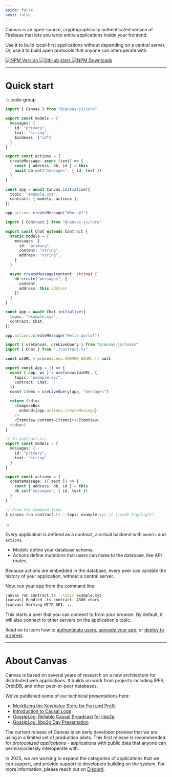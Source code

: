```yaml
---
aside: false
next: false
---
```


<div :class="$style.main">

<HeroRow text="Embedded application database with peer-to-peer sync" :image="{ light: '/graphic_jellyfish_dark.png', dark: '/graphic_jellyfish.png' }" />

<div :class="$style.mainInner">

Canvas is an open-source, cryptographically authenticated version of Firebase that lets you write entire applications inside your frontend.

Use it to build local-first applications without depending on a
central server. Or, use it to build open protocols that anyone
can interoperate with.

</div>

<FeatureTags :features="[
  {
    text: 'Runs on browser, desktop, or mobile',
    tooltip: 'Works in the browser, in Node.js, or in React Native',
    iconName: 'mobile'
  },
  {
    text: 'Cross-database compatibility',
    tooltip: 'Uses SQLite, Postgres, or IndexedDB as the backing data store',
    iconName: 'database'
  },
  {
    text: 'Realtime sync',
    tooltip: 'Browser-to-server and server-to-server libp2p WebSockets',
    iconName: 'activity'
  },
  {
    text: 'Live subscriptions',
    tooltip: 'React hooks for live database queries',
    iconName: 'compare'
  },
  {
    text: 'Transactional mutations',
    tooltip: 'Write transactional logic inside your database',
    iconName: 'atom'
  },
  {
    text: 'Database editor',
    tooltip: 'Edit your application through a database management interface',
    iconName: 'apps',
  },
  {
    text: 'MIT License',
    tooltip: 'Open source, fully self-hostable',
    iconName: 'crown',
  },
  {
    text: 'Embedded CRDTs',
    tooltip: 'Soon: Multiplayer editing using embedded CRDTs',
    iconName: 'guide',
    disabled: true,
  },
  {
    text: 'Private Data',
    tooltip: 'Soon: Native support for end-to-end encrypted data',
    iconName: 'lock',
    disabled: true
  },
  {
    text: 'Email Login',
    tooltip: 'Soon: Login optimized for usability and accessibility',
    iconName: 'lock',
    disabled: true
  },
]" />

</div>

<div :class="$style.partial">

<EmailForm />

</div>

<div :class="$style.badges">
<a href="https://github.com/canvasxyz/canvas" target="_blank">

![NPM Version](https://img.shields.io/npm/v/%40canvas-js%2Fcore)
![GitHub stars](https://img.shields.io/github/stars/canvasxyz/canvas?style=flat)
![NPM Downloads](https://img.shields.io/npm/dm/%40canvas-js%2Fcore)

</a>
</div>

---

<div :class="$style.sectionHeaderCol">

# Quick start

</div>

<div :class="$style.flex">
  <div :class="$style.colRight">

::: code-group

```ts [Object Runtime]
import { Canvas } from "@canvas-js/core"

export const models = {
  messages: {
    id: "primary",
    text: "string",
    $indexes: ["id"]
  }
}

export const actions = {
  createMessage: async (text) => {
    const { address, db, id } = this
    await db.set("messages", { id, text })
  }
}

const app = await Canvas.initialize({
  topic: "example.xyz",
  contract: { models, actions },
})

app.actions.createMessage("Who up?")
```

```ts [Class Runtime]
import { Contract } from "@canvas-js/core"

export const Chat extends Contract {
  static models = {
    messages: {
      id: "primary",
      content: "string",
      address: "string",
    }
  }

  async createMessage(content: string) {
    db.create("messages", {
      content,
      address: this.address
    })
  }
}

const app = await Chat.initialize({
  topic: "example.xyz",
  contract: Chat,
})

app.actions.createMessage("Hello world!")
```

```ts [React]
import { useCanvas, useLiveQuery } from "@canvas-js/hooks"
import { Chat } from "./contract.ts"

const wsURL = process.env.SERVER_WSURL || null

export const App = () => {
  const { app, ws } = useCanvas(wsURL, {
    topic: "example.xyz",
    contract: Chat,
  })
  const items = useLiveQuery(app, "messages")

  return (<div>
    <ComposeBox
      onSend={app.actions.createMessage}
    />
    <ItemView content={items}></ItemView>
  </div>)
}
```

```ts [CLI]
// In contract.ts:
export const models = {
  messages: {
    id: "primary",
    text: "string"
  }
}

export const actions = {
  createMessage: ({ text }) => {
    const { address, db, id } = this
    db.set("messages", { id, text })
  }
}

// From the command line:
$ canvas run contract.ts --topic example.xyz // [!code highlight]
```

:::

<CodeGroupOpener /> <!-- needed for production build -->

  </div>
  <div :class="$style.colLeft">

Every application is defined as a contract, a virtual backend
with  `models` and `actions`.

- Models define your database schema.
- Actions define mutations that users can make to the database, like API routes.

Because actions are embedded in the database, every
peer can validate the history of your application,
without a central server.

Now, run your app from the command line:

```sh
canvas run contract.ts --topic example.xyz
[canvas] Bundled .ts contract: 4386 chars
[canvas] Serving HTTP API: ...
```

This starts a peer that you can connect to from your browser. By
default, it will also connect to other servers on the
application's topic.

Read on to learn how to [authenticate users](/4-identities-auth),
[upgrade your app](/6-deploying), or [deploy to a
server](/7-upgrading).

  </div>
</div>

---

<div :class="$style.end">

<div :class="$style.sectionHeader">

# About Canvas

</div>

Canvas is based on several years of research on a new architecture for
distributed web applications. It builds on work from projects including IPFS,
OrbitDB, and other peer-to-peer databases.

We've published some of our technical presentations here:

- [Merklizing the Key/Value Store for Fun and Profit](https://joelgustafson.com/posts/2023-05-04/merklizing-the-key-value-store-for-fun-and-profit)
- [Introduction to Causal Logs](https://joelgustafson.com/posts/2024-09-30/introduction-to-causal-logs)
- [GossipLog: Reliable Causal Broadcast for libp2p](https://joelgustafson.com/posts/2024-09-30/gossiplog-reliable-causal-broadcast-for-libp2p)
- [GossipLog: libp2p Day Presentation](https://www.youtube.com/watch?v=X8nAdx1G-Cs)

The current release of Canvas is an early developer preview that we
are using in a limited set of production pilots. This first release is
recommended for *protocolized applications* - applications with public
data that anyone can permissionlessly interoperate with.

In 2025, we are working to expand the categories of applications that
we can support, and provide support to developers building on the system.
For more information, please reach out on [Discord](https://discord.gg/EjczssxKpR).

</div>

<HomepageFooter />

<style module>
.main p[class="text"],
.main a[class="tagline"],
.sectionHeader h1,
.sectionHeaderCol h1 { font-family: "Space Grotesk"; }

.main, .partial { max-width: 620px; }
.mainInner { max-width: 620px; } /* make room for jellyfish */
@media (max-width: 960px) {
  .main, .partial { margin: 0 auto; }
  .mainInner { max-width: none; }
}

.sectionHeaderCol { margin: 2.5rem 0 0.7rem; }
.sectionHeader { margin: 2.5rem 0 1.3rem; }

.badges {
  margin: 0 auto;
}
.badges p {
  display: flex;
  flex-direction: row;
  transform: scale(1.04);
  transform-origin: left center;
  margin-bottom: 2rem;
  justify-content: center;
}
.badges p img { height: 140%; margin-right: 6px; }
@media (min-width: 960px) {
  .badges p { justify-content: left; }
}

.flex div[class*="vp-adaptive-theme"] { font-size: 98%; }
.colLeft div[class*="vp-adaptive-theme"] { font-size: 96%; }

.flex { display: flex; flex-direction: row-reverse; padding-bottom: 10px;}
.colLeft { width: 49%; padding-right: 33px; padding-top: 0px; }
.colLeft hr { margin: 1.75rem 0; }
.colRight { width: 51%; }
.colLeft div[class*="vp-adaptive-theme"] { margin: 1.33rem 0 1.32rem !important; }

@media (max-width: 640px) {
  .flex { display: block; padding-top: 1px; }
  .colLeft { width: 100%; padding-right: 0; }
  .colRight { width: 100%; }
}

.end {
  margin: 40px 0;
  max-width: 600px;
}
</style>
